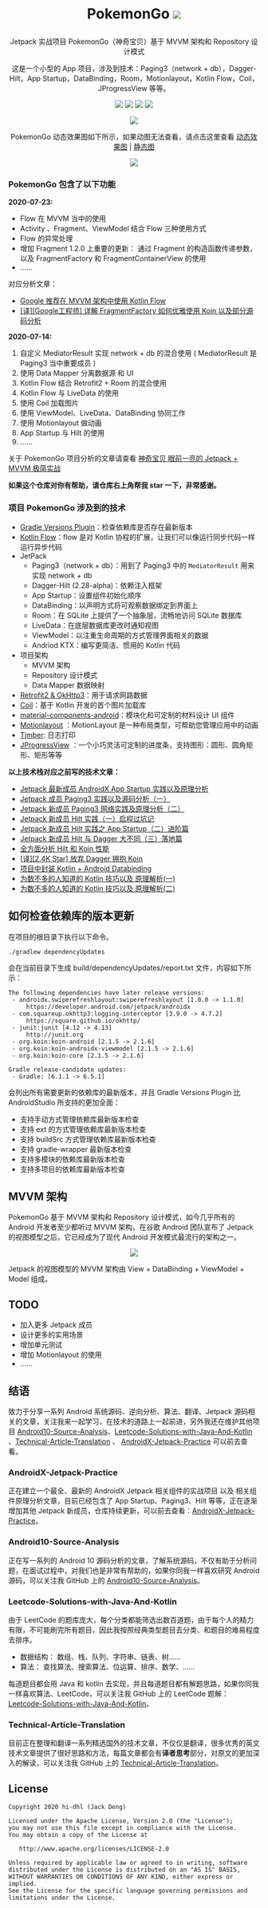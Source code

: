 # <p align="center"> PokemonGo <img src='http://cdn.51git.cn/2020-07-15-34.png'></p>

<p align="center"> Jetpack 实战项目 PokemonGo（神奇宝贝）基于 MVVM 架构和 Repository 设计模式 </p>

<p align="center">
这是一个小型的 App 项目，涉及到技术：Paging3（network + db），Dagger-Hilt，App Startup，DataBinding，Room，Motionlayout，Kotlin Flow，Coil，JProgressView 等等。
</p>

<p align="center">
<a href="https://github.com/hi-dhl"><img src="https://img.shields.io/badge/GitHub-HiDhl-4BC51D.svg?style=flat"></a> <a href="https://opensource.org/licenses/Apache-2.0"><img src="https://img.shields.io/badge/license-Apache2.0-blue.svg?style=flat"></a> <img src="https://img.shields.io/badge/language-kotlin-orange.svg"/> <img src="https://img.shields.io/badge/platform-android-lightgrey.svg"/>
</p>

<p align="center">
<img src="http://cdn.51git.cn/2020-07-23-Pokemon12.png"/> 
</p>

<p align="center"> PokemonGo 动态效果图如下所示，如果动图无法查看，请点击这里查看 <a href="http://cdn.51git.cn/2020-07-14-15946978385391.gif"> 动态效果图</a> | <a href="http://cdn.51git.cn/2020-07-14-PokemonGo2.png"> 静态图</a></p>

<p align="center">
<img src="http://cdn.51git.cn/2020-07-14-15947367840380.gif"/> 
</p>

### PokemonGo 包含了以下功能

**2020-07-23:**

* Flow 在 MVVM 当中的使用
* Activity 、Fragment、ViewModel 结合 Flow 三种使用方式
* Flow 的异常处理
* 增加 Fragment 1.2.0 上重要的更新： 通过 Fragment 的构造函数传递参数，以及 FragmentFactory 和 FragmentContainerView 的使用
* ......

对应分析文章：

* [Google 推荐在 MVVM 架构中使用 Kotlin Flow](https://juejin.im/post/5f153adff265da22fb287e6e)
* [[译][Google工程师] 详解 FragmentFactory 如何优雅使用 Koin 以及部分源码分析](https://juejin.im/post/5ecb16f1f265da76fb0c3967)

**2020-07-14:**

1. 自定义 MediatorResult 实现 network + db 的混合使用 ( MediatorResult 是 Paging3 当中重要成员 )
2. 使用 Data Mapper 分离数据源 和 UI
3. Kotlin Flow 结合  Retrofit2 + Room 的混合使用
4. Kotlin Flow 与 LiveData 的使用
5. 使用 Coil 加载图片
6. 使用 ViewModel、LiveData、DataBinding 协同工作
7. 使用 Motionlayout 做动画
8. App Startup 与 Hilt 的使用
9. ......

关于 PokemonGo 项目分析的文章请查看 [神奇宝贝 眼前一亮的 Jetpack + MVVM 极简实战](https://juejin.im/post/5f0d303e6fb9a07e76550d4c)

**如果这个仓库对你有帮助，请仓库右上角帮我 star 一下，非常感谢。**

### 项目 PokemonGo 涉及到的技术

* [Gradle Versions Plugin](https://github.com/ben-manes/gradle-versions-plugin)：检查依赖库是否存在最新版本
* [Kotlin Flow](https://kotlin.github.io/kotlinx.coroutines/kotlinx-coroutines-core/kotlinx.coroutines.flow/-flow/)：flow 是对 Kotlin 协程的扩展，让我们可以像运行同步代码一样运行异步代码
* JetPack
    * Paging3（network + db）：用到了 Paging3 中的  `MediatorResult` 用来实现 network + db
    * Dagger-Hilt (2.28-alpha)：依赖注入框架
    * App Startup：设置组件初始化顺序
    * DataBinding：以声明方式将可观察数据绑定到界面上
    * Room：在 SQLite 上提供了一个抽象层，流畅地访问 SQLite 数据库
    * LiveData：在底层数据库更改时通知视图
    * ViewModel：以注重生命周期的方式管理界面相关的数据
    * Andriod KTX：编写更简洁、惯用的 Kotlin 代码
* 项目架构
    * MVVM 架构
    * Repository 设计模式
    * Data Mapper 数据映射 
* [Retrofit2 & OkHttp3](https://github.com/square/retrofit)：用于请求网路数据
* [Coil](https://github.com/coil-kt/coil/)：基于 Kotlin 开发的首个图片加载库
* [material-components-android](https://github.com/material-components/material-components-android)：模块化和可定制的材料设计 UI 组件
* [Motionlayout](https://developer.android.com/training/constraint-layout/motionlayout) ：MotionLayout 是一种布局类型，可帮助您管理应用中的动画
* [Timber](https://github.com/JakeWharton/timber): 日志打印
* [JProgressView](https://github.com/hi-dhl/JProgressView) ：一个小巧灵活可定制的进度条，支持图形：圆形、圆角矩形、矩形等等

**以上技术栈对应之前写的技术文章：**

* [Jetpack 最新成员 AndroidX App Startup 实践以及原理分析](https://juejin.im/post/5ee4bbe4f265da76b559bdfe)
* [Jetpack 成员 Paging3 实践以及源码分析（一）](https://juejin.im/post/5ee998e8e51d4573d65df02b)
* [Jetpack 新成员 Paging3 网络实践及原理分析（二）](https://juejin.im/post/5eeefbf4e51d45742c53ddce)
* [Jetpack 新成员 Hilt 实践（一）启程过坑记](https://juejin.im/post/5ef2f31951882565a94e06a5?utm_source=gold_browser_extension) 
* [Jetpack 新成员 Hilt 实践之 App Startup（二）进阶篇](https://juejin.im/post/5ef7638c5188252e6a532db3)
* [Jetpack 新成员 Hilt 与 Dagger 大不同（三）落地篇](https://juejin.im/post/5efca0c1e51d4534a40d972f)
* [全方面分析 Hilt 和 Koin 性能](https://juejin.im/post/5f02114d5188252e8a081afb)
* [[译][2.4K Star] 放弃 Dagger 拥抱 Koin](https://juejin.im/post/5ebc1eb8e51d454dcf45744e)
* [项目中封装 Kotlin + Android Databinding](https://juejin.im/post/5e9c434a51882573663f6cc6)
* [为数不多的人知道的 Kotlin 技巧以及 原理解析(一)](https://juejin.im/post/5edfd7c9e51d45789a7f206d)
* [为数不多的人知道的 Kotlin 技巧以及 原理解析(二)](https://juejin.im/post/5f0747486fb9a07ea86dc881)


## 如何检查依赖库的版本更新

在项目的根目录下执行以下命令。

```
./gradlew dependencyUpdates
```
    
会在当前目录下生成 build/dependencyUpdates/report.txt 文件，内容如下所示：

```
The following dependencies have later release versions:
 - androidx.swiperefreshlayout:swiperefreshlayout [1.0.0 -> 1.1.0]
     https://developer.android.com/jetpack/androidx
 - com.squareup.okhttp3:logging-interceptor [3.9.0 -> 4.7.2]
     https://square.github.io/okhttp/
 - junit:junit [4.12 -> 4.13]
     http://junit.org
 - org.koin:koin-android [2.1.5 -> 2.1.6]
 - org.koin:koin-androidx-viewmodel [2.1.5 -> 2.1.6]
 - org.koin:koin-core [2.1.5 -> 2.1.6]

Gradle release-candidate updates:
 - Gradle: [6.1.1 -> 6.5.1]
```

会列出所有需要更新的依赖库的最新版本，并且 Gradle Versions Plugin 比 AndroidStudio 所支持的更加全面：

* 支持手动方式管理依赖库最新版本检查
* 支持 ext 的方式管理依赖库最新版本检查
* 支持 buildSrc 方式管理依赖库最新版本检查
* 支持 gradle-wrapper 最新版本检查
* 支持多模块的依赖库最新版本检查
* 支持多项目的依赖库最新版本检查
    
## MVVM 架构

PokemonGo 基于  MVVM 架构和 Repository 设计模式，如今几乎所有的 Android 开发者至少都听过 MVVM 架构，在谷歌 Android 团队宣布了 Jetpack 的视图模型之后，它已经成为了现代 Android 开发模式最流行的架构之一。

<p align="center">
<img src="http://cdn.51git.cn/2020-07-12-159453363449491.jpg"/> 
</p>

Jetpack 的视图模型的 MVVM 架构由 View + DataBinding + ViewModel + Model 组成。

## TODO

* 加入更多 Jetpack 成员
* 设计更多的实用场景
* 增加单元测试
* 增加 Motionlayout 的使用
* ......

## 结语

致力于分享一系列 Android 系统源码、逆向分析、算法、翻译、Jetpack 源码相关的文章，关注我来一起学习，在技术的道路上一起前进，另外我还在维护其他项目 [Android10-Source-Analysis](https://github.com/hi-dhl/Android10-Source-Analysis)、[Leetcode-Solutions-with-Java-And-Kotlin](https://github.com/hi-dhl/Leetcode-Solutions-with-Java-And-Kotlin) 、[Technical-Article-Translation](https://github.com/hi-dhl/Technical-Article-Translation) 、 [AndroidX-Jetpack-Practice](https://github.com/hi-dhl/AndroidX-Jetpack-Practice) 可以前去查看。

### AndroidX-Jetpack-Practice

正在建立一个最全、最新的 AndroidX Jetpack 相关组件的实战项目 以及 相关组件原理分析文章，目前已经包含了 App Startup、Paging3、Hilt 等等，正在逐渐增加其他 Jetpack 新成员，仓库持续更新，可以前去查看：[AndroidX-Jetpack-Practice](https://github.com/hi-dhl/AndroidX-Jetpack-Practice)。

### Android10-Source-Analysis

正在写一系列的 Android 10 源码分析的文章，了解系统源码，不仅有助于分析问题，在面试过程中，对我们也是非常有帮助的，如果你同我一样喜欢研究 Android 源码，可以关注我 GitHub 上的 [Android10-Source-Analysis](https://github.com/hi-dhl/Android10-Source-Analysis)。

### Leetcode-Solutions-with-Java-And-Kotlin

由于 LeetCode 的题库庞大，每个分类都能筛选出数百道题，由于每个人的精力有限，不可能刷完所有题目，因此我按照经典类型题目去分类、和题目的难易程度去排序。

* 数据结构： 数组、栈、队列、字符串、链表、树……
* 算法： 查找算法、搜索算法、位运算、排序、数学、……

每道题目都会用 Java 和 kotlin 去实现，并且每道题目都有解题思路，如果你同我一样喜欢算法、LeetCode，可以关注我 GitHub 上的 LeetCode 题解：[Leetcode-Solutions-with-Java-And-Kotlin](https://github.com/hi-dhl/Leetcode-Solutions-with-Java-And-Kotlin)。

### Technical-Article-Translation

目前正在整理和翻译一系列精选国外的技术文章，不仅仅是翻译，很多优秀的英文技术文章提供了很好思路和方法，每篇文章都会有**译者思考**部分，对原文的更加深入的解读，可以关注我 GitHub 上的 [Technical-Article-Translation](https://github.com/hi-dhl/Technical-Article-Translation)。

## License

```
Copyright 2020 hi-dhl (Jack Deng)

Licensed under the Apache License, Version 2.0 (the "License");
you may not use this file except in compliance with the License.
You may obtain a copy of the License at

   http://www.apache.org/licenses/LICENSE-2.0

Unless required by applicable law or agreed to in writing, software
distributed under the License is distributed on an "AS IS" BASIS,
WITHOUT WARRANTIES OR CONDITIONS OF ANY KIND, either express or implied.
See the License for the specific language governing permissions and
limitations under the License.
```


